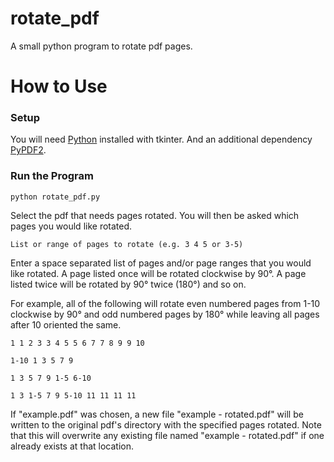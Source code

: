 # rotate_pdf
A small python program to rotate pdf pages.
# How to Use
### Setup
You will need [Python](https://www.python.org/) installed with tkinter. And an additional dependency [PyPDF2](https://pypi.org/project/PyPDF2/).
### Run the Program
```
python rotate_pdf.py
```
Select the pdf that needs pages rotated.
You will then be asked which pages you would like rotated.
```
List or range of pages to rotate (e.g. 3 4 5 or 3-5)
```
Enter a space separated list of pages and/or page ranges that you would like rotated. A page listed once will be rotated clockwise by 90&deg;. A page listed twice will be rotated by 90&deg; twice (180&deg;) and so on.

For example, all of the following will rotate even numbered pages from 1-10 clockwise by 90&deg; and odd numbered pages by 180&deg; while leaving all pages after 10 oriented the same.
```
1 1 2 3 3 4 5 5 6 7 7 8 9 9 10
```
```
1-10 1 3 5 7 9
```
```
1 3 5 7 9 1-5 6-10
```
```
1 3 1-5 7 9 5-10 11 11 11 11
```
If "example.pdf" was chosen, a new file "example - rotated.pdf" will be written to the original pdf's directory with the specified pages rotated.
Note that this will overwrite any existing file named "example - rotated.pdf" if one already exists at that location.
